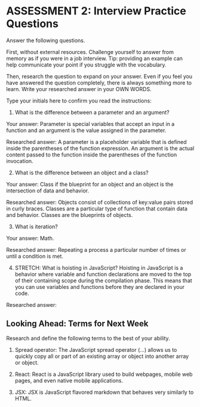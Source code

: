 # ASSESSMENT 2: Interview Practice Questions

Answer the following questions.

First, without external resources. Challenge yourself to answer from memory as if you were in a job interview. Tip: providing an example can help communicate your point if you struggle with the vocabulary.

Then, research the question to expand on your answer. Even if you feel you have answered the question completely, there is always something more to learn. Write your researched answer in your OWN WORDS.

Type your initials here to confirm you read the instructions:


1. What is the difference between a parameter and an argument?

Your answer: Parameter is special variables that accept an input in a function and an argument is the value assigned in the parameter.  

Researched answer: A parameter is a placeholder variable that is defined inside the parentheses of the function expression. An argument is the actual content passed to the function inside the parentheses of the function invocation.

2. What is the difference between an object and a class?

Your answer:
Class if the blueprint for an object and an object is the intersection of data and behavior. 
         
Researched answer: Objects consist of collections of key:value pairs stored in curly braces. Classes are a particular type of function that contain data and behavior. Classes are the blueprints of objects. 

3. What is iteration?

Your answer: Math.

Researched answer:
Repeating a process a particular number of times or until a condition is met. 

4. STRETCH: What is hoisting in JavaScript? Hoisting in JavaScript is a behavior where variable and function declarations are moved to the top of their containing scope during the compilation phase. This means that you can use variables and functions before they are declared in your code. 

Researched answer:

## Looking Ahead: Terms for Next Week

Research and define the following terms to the best of your ability.

1. Spread operator: The JavaScript spread operator (...) allows us to quickly copy all or part of an existing array or object into another array or object.

2. React: React is a JavaScript library used to build webpages, mobile web pages, and even native mobile applications.

3. JSX: JSX is JavaScript flavored markdown that behaves very similarly to HTML. 
